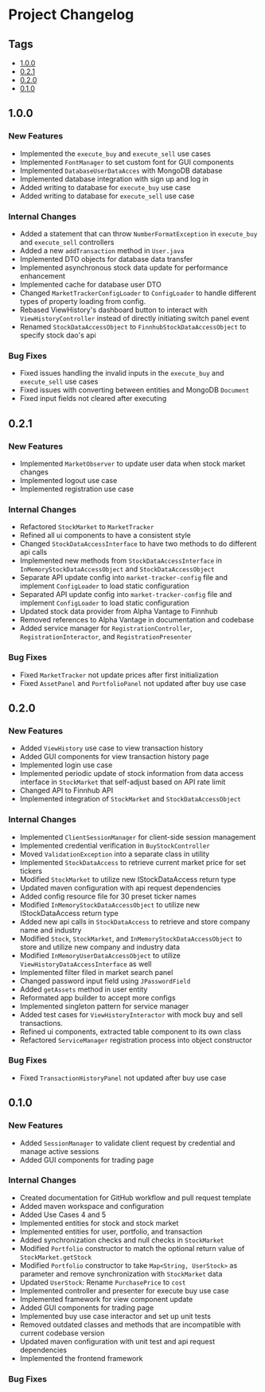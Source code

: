 # Project Changelog

## Tags

- [1.0.0](#Unreleased)
- [0.2.1](#0.2.1)
- [0.2.0](#0.2.0)
- [0.1.0](#0.1.0)

## 1.0.0

### New Features

- Implemented the `execute_buy` and `execute_sell` use cases
- Implemented `FontManager` to set custom font for GUI components
- Implemented `DatabaseUserDataAcces` with MongoDB database
- Implemented database integration with sign up and log in
- Added writing to database for `execute_buy` use case
- Added writing to database for `execute_sell` use case

### Internal Changes

- Added a statement that can throw `NumberFormatException` in `execute_buy` and `execute_sell` controllers
- Added a new `addTransaction` method in `User.java`
- Implemented DTO objects for database data transfer
- Implemented asynchronous stock data update for performance enhancement
- Implemented cache for database user DTO
- Changed `MarketTrackerConfigLoader` to `ConfigLoader` to handle different types of property loading from config.
- Rebased ViewHistory's dashboard button to interact with `ViewHistoryController` instead of directly initiating switch panel event
- Renamed `StockDataAccessObject` to `FinnhubStockDataAccessObject` to specify stock dao's api

### Bug Fixes

- Fixed issues handling the invalid inputs in the `execute_buy` and `execute_sell` use cases
- Fixed issues with converting between entities and MongoDB `Document`
- Fixed input fields not cleared after executing

## 0.2.1

### New Features

- Implemented `MarketObserver` to update user data when stock market changes
- Implemented logout use case
- Implemented registration use case

### Internal Changes

- Refactored `StockMarket` to `MarketTracker`
- Refined all ui components to have a consistent style
- Changed `StockDataAccessInterface` to have two methods to do different api calls
- Implemented new methods from `StockDataAccessInterface` in `InMemoryStockDataAccessObject` and `StockDataAccessObject`
- Separate API update config into `market-tracker-config` file and implement `ConfigLoader` to load static configuration
- Separated API update config into `market-tracker-config` file and implement `ConfigLoader` to load static configuration
- Updated stock data provider from Alpha Vantage to Finnhub
- Removed references to Alpha Vantage in documentation and codebase
- Added service manager for `RegistrationController`, `RegistrationInteractor`, and `RegistrationPresenter`

### Bug Fixes

- Fixed `MarketTracker` not update prices after first initialization
- Fixed `AssetPanel` and `PortfolioPanel` not updated after buy use case

## 0.2.0

### New Features

- Added `ViewHistory` use case to view transaction history
- Added GUI components for view transaction history page
- Implemented login use case
- Implemented periodic update of stock information from data access interface in `StockMarket` that self-adjust based on API rate limit
- Changed API to Finnhub API
- Implemented integration of `StockMarket` and `StockDataAccessObject`

### Internal Changes

- Implemented `ClientSessionManager` for client-side session management
- Implemented credential verification in `BuyStockController`
- Moved `ValidationException` into a separate class in utility
- Implemented `StockDataAccess` to retrieve current market price for set tickers
- Modified `StockMarket` to utilize new IStockDataAccess return type
- Updated maven configuration with api request dependencies
- Added config resource file for 30 preset ticker names
- Modified `InMemoryStockDataAccessObject` to utilize new IStockDataAccess return type
- Added new api calls in `StockDataAccess` to retrieve and store company name and industry
- Modified `Stock`, `StockMarket`, and `InMemoryStockDataAccessObject` to store and utilize new company and industry data
- Modified `InMemoryUserDataAccessObject` to utilize `ViewHistoryDataAccessInterface` as well
- Implemented filter filed in market search panel
- Changed password input field using `JPasswordField`
- Added `getAssets` method in user entity
- Reformated app builder to accept more configs
- Implemented singleton pattern for service manager
- Added test cases for `ViewHistoryInteractor` with mock buy and sell transactions.
- Refined ui components, extracted table component to its own class
- Refactored `ServiceManager` registration process into object constructor

### Bug Fixes

- Fixed `TransactionHistoryPanel` not updated after buy use case

## 0.1.0

### New Features

- Added `SessionManager` to validate client request by credential and manage active sessions
- Added GUI components for trading page

### Internal Changes

- Created documentation for GitHub workflow and pull request template
- Added maven workspace and configuration
- Added Use Cases 4 and 5
- Implemented entities for stock and stock market
- Implemented entities for user, portfolio, and transaction
- Added synchronization checks and null checks in `StockMarket`
- Modified `Portfolio` constructor to match the optional return value of `StockMarket.getStock`
- Modified `Portfolio` constructor to take `Map<String, UserStock>` as parameter and remove synchronization with `StockMarket` data
- Updated `UserStock`: Rename `PurchasePrice` to `cost`
- Implemented controller and presenter for execute buy use case
- Implemented framework for view component update
- Added GUI components for trading page
- Implemented buy use case interactor and set up unit tests
- Removed outdated classes and methods that are incompatible with current codebase version
- Updated maven configuration with unit test and api request dependencies
- Implemented the frontend framework

### Bug Fixes
